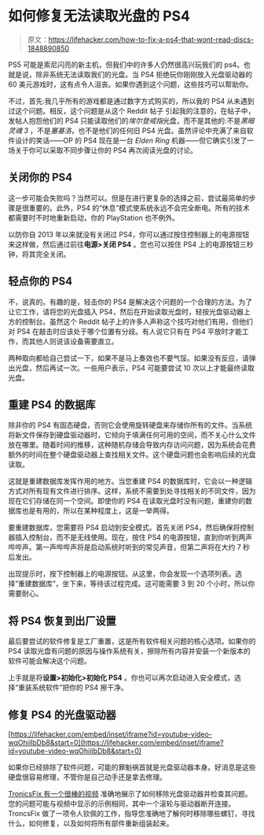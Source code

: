 # 如何修复无法读取光盘的 PS4

> 原文：<https://lifehacker.com/how-to-fix-a-ps4-that-wont-read-discs-1848890850>

PS5 可能是索尼闪亮的新主机，但我们中的许多人仍然很高兴玩我们的 ps4。也就是说，除非系统无法读取我们的光盘。当 PS4 拒绝玩你刚刚放入光盘驱动器的 60 美元游戏时，这有点令人沮丧。如果你遇到这个问题，这些技巧可以帮助你。



不过，首先:我几乎所有的游戏都是通过数字方式购买的，所以我的 PS4 从未遇到过这个问题。相反，这个问题是从这个 Reddit 帖子 引起我的注意的，在帖子中，发帖人抱怨他们的 PS4 只能读取他们的*埃尔登戒指*光盘，而不是其他的:不是*黑暗灵魂 3* ，不是*塞基洛*，也不是他们的任何旧 PS4 光盘。虽然评论中充满了来自软件设计的笑话——OP 的 PS4 现在是一台 *Elden Ring* 机器——但它确实引发了一场关于你可以采取不同步骤让你的 PS4 再次阅读光盘的讨论。

## 关闭你的 PS4

这一步可能会失败吗？当然可以。但是在进行更复杂的选择之前，尝试最简单的步骤是很重要的。此外，PS4 的“休息”模式使系统永远不会完全断电。所有的技术都需要时不时地重新启动，你的 PlayStation 也不例外。

以防你自 2013 年以来就没有关闭过 PS4，你可以通过按住控制器上的电源按钮来这样做，然后通过前往**电源>关闭 PS4** 。您也可以按住 PS4 上的电源按钮三秒钟，将其完全关闭。

## 轻点你的 PS4

不，说真的。有趣的是，轻击你的 PS4 是解决这个问题的一个合理的方法。为了让它工作，请将您的光盘插入 PS4，然后在开始读取光盘时，轻按光盘驱动器上方的控制台。虽然这个 Reddit 帖子上的许多人声称这个技巧对他们有用，但他们对 PS4 在敲击时应该处于哪个位置有分歧。有人说它只有在 PS4 平放时才能工作，而其他人则说该设备需要直立。

两种取向都给自己尝试一下，如果不是马上奏效也不要气馁。如果没有反应，请弹出光盘，然后再试一次。一些用户表示，PS4 可能要尝试 10 次以上才能最终读取光盘。

## 重建 PS4 的数据库

除非你的 PS4 有固态硬盘，否则它会使用旋转硬盘来存储你所有的文件。当系统将新文件保存到硬盘驱动器时，它倾向于填满任何可用的空间，而不关心什么文件放在哪里。随着时间的推移，这种随机存储会导致内存访问问题，因为系统会花费额外的时间在整个硬盘驱动器上查找相关文件。这个硬盘问题也会影响后续的光盘读取。

这就是重建数据库发挥作用的地方。当您重建 PS4 的数据库时，它会以一种逻辑方式对所有现有文件进行排序。这样，系统不需要到处寻找相关的不同文件，因为现在它们存储在同一个空间。即使你的 PS4 在读取光盘时没有问题，重建你的数据库也是有用的，所以在某种程度上，这是一举两得。

要重建数据库，您需要将 PS4 启动到安全模式。首先关闭 PS4，然后确保将控制器插入控制台，而不是无线使用。现在，按住 PS4 的电源按钮，直到你听到两声哔哔声。第一声哔哔声将是启动系统时听到的常见声音，但第二声将在大约 7 秒后发出。

出现提示时，按下控制器上的电源按钮。从这里，你会发现一个选项列表。选择“重建数据库”，坐下来，等待该过程完成。这可能需要 3 到 20 个小时，所以你需要耐心。

## 将 PS4 恢复到出厂设置

最后要尝试的软件修复是工厂重置，这是所有软件相关问题的核心选项。如果你的 PS4 读取光盘有问题的原因与操作系统有关，擦除所有内容并安装一个新版本的软件可能会解决这个问题。

上手就是将**设置>初始化>初始化 PS4** 。你也可以再次启动进入安全模式，选择“重装系统软件”把你的 PS4 擦干净。

## 修复 PS4 的光盘驱动器

 [https://lifehacker.com/embed/inset/iframe?id=youtube-video-wqOhiiIbDb8&start=0](https://lifehacker.com/embed/inset/iframe?id=youtube-video-wqOhiiIbDb8&start=0) 

如果你已经排除了软件问题，可能的罪魁祸首就是光盘驱动器本身。好消息是这些硬盘很容易修理，不管你是自己动手还是拿去修理。

[TronicsFix 有一个很棒的视频](https://www.youtube.com/watch?v=wqOhiiIbDb8) 准确地展示了如何移除光盘驱动器并检查其问题。您的问题可能与视频中显示的示例相同，其中一个滚轮与驱动器断开连接。TroncsFix 做了一项令人钦佩的工作，指导您准确地了解何时移除哪些螺钉，寻找什么，如何修复，以及如何将所有部件重新组装起来。
